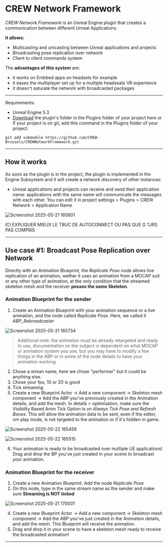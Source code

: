 # CREW Network Framework

*CREW Network Framework* is an Unreal Engine plugin that creates a communication between different Unreal Applications. 
 
**It allows:**
 * Multicasting and unicasting between Unreal applications and projects
 * Broadcasting pose replication over network
 * Client to client commands system

The **advantages of this system** are:
* it works on Embbed apps on headsets for example
* it eases the multiplayer set up for a multiple headseats VR experience
* it doesn't saturate the network with broadcasted packages

***
Requirements:
- Unreal Engine 5.3
- [Download](https://github.com/CREW-Brussels/CREWNetworkFramework.git) the plugin's folder in the Plugins folder of your project here or if your project is on git, add this command in the Plugins folder of your project:
```
git add submodule https://github.com/CREW-Brussels/CREWNetworkFramework.git
```
***
## How it works

As soon as the plugin is in the project, the plugin is implemented in the Engine Subsystem and it will create a network discovery of other instances:
- Unreal applications and projects can receive and send their application name: applications with the same name will communicate the messages with each other. You can edit it in project settings > Plugins > CREW Network > Application Name 

![Screenshot 2025-05-21 165601](https://github.com/user-attachments/assets/c13125ef-baa0-49a5-a815-27365d4f6835)

ICI EXPLIQUER MIEUX LE TRUC DE AUTOCONNECT OU PAS QUE G TJRS PAS COMPRIS
***
## Use case #1: Broadcast Pose Replication over Network 
Directly with an Animation Blueprint, the *Replicate Pose* node allows live replication of an animation, wether it uses an animation from a MOCAP suit or any other type of animation, at the only condition that the streamed skeleton mesh and the receiver **posses the same Skeleton**.

### Animation Blueprint for the sender

1. Create an Animation Blueprint with your animation sequence or a live animation, and the node called *Replicate Pose*. Here, we called it *ABP_Rebroadcaster*

![Screenshot 2025-05-21 165734](https://github.com/user-attachments/assets/72b67a74-fd97-412b-8324-67e47578508b)

> Additional note: the animation must be already retargeted and ready to use, documentation on the subject is dependent on what MOCAP or animation system you use, but you may have to modify a few things in the ABP or in some of the node details to have your animation working.

2. Chose a strean name, here we chose "performer" but it could be anything else.
3. Chose your fps, 10 or 20 is good
4. Tick streaming
5. Create a new Blueprint Actor -> Add a new component -> Skeleton mesh component -> Add the ABP you've previously created in the Animation details, and add the mesh. In details > optimisation, make sure the Visibility Based Anim Tick Option is on *Always Tick Pose and Refresh Bones*. This will allow the animation data to be sent, even if the editor, om play mode, is not targeted to the animation or if it's hidden in game.

![Screenshot 2025-05-22 165456](https://github.com/user-attachments/assets/6512018e-0cfa-47fd-8bb9-535e0009f5ce)

![Screenshot 2025-05-22 165515](https://github.com/user-attachments/assets/e3f30596-5efd-45af-a126-ad7d1806baa8)

6. Your animation is ready to be broadcasted over multiple UE applications! Drag and drop the BP you've just created in your scene to broadcast your animation.



### Animation Blueprint for the receiver

1. Create a new Animation Blueprint. Add the node *Replicate Pose*
2. On this node, type in the same stream name as the sender and make sure **Streaming is NOT ticked**

![Screenshot 2025-05-21 170001](https://github.com/user-attachments/assets/4b70a71d-0fa9-4941-b1af-ac3e595b3518)

4. Create a new Blueprint Actor -> Add a new component -> Skeleton mesh component -> Add the ABP you've just created in the Animation details, and add the mesh. This Blueprint will receive the animation.
5. Drag and drop it in your scene to have a skeleton mesh ready to receive the broadcasted animation!

***
